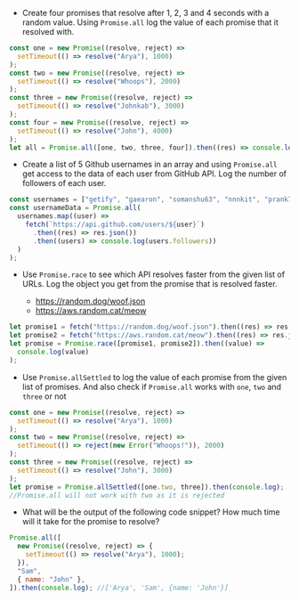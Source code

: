 - Create four promises that resolve after 1, 2, 3 and 4 seconds with a random value. Using `Promise.all` log the value of each promise that it resolved with.

```js
const one = new Promise((resolve, reject) =>
  setTimeout(() => resolve("Arya"), 1000)
);
const two = new Promise((resolve, reject) =>
  setTimeout(() => resolve("Whoops"), 2000)
);
const three = new Promise((resolve, reject) =>
  setTimeout(() => resolve("Johnkab"), 3000)
);
const four = new Promise((resolve, reject) =>
  setTimeout(() => resolve("John"), 4000)
);
let all = Promise.all([one, two, three, four]).then((res) => console.log(res));
```

- Create a list of 5 Github usernames in an array and using `Promise.all` get access to the data of each user from GitHub API. Log the number of followers of each user.

```js
const usernames = ["getify", "gaearon", "somanshu63", "nnnkit", "prank7"];
const usernameData = Promise.all(
  usernames.map((user) =>
    fetch(`https://api.github.com/users/${user}`)
      .then((res) => res.json())
      .then((users) => console.log(users.followers))
  )
);
```

- Use `Promise.race` to see which API resolves faster from the given list of URLs. Log the object you get from the promise that is resolved faster.

  - https://random.dog/woof.json
  - https://aws.random.cat/meow

```js
let promise1 = fetch("https://random.dog/woof.json").then((res) => res.json());
let promise2 = fetch("https://aws.random.cat/meow").then((res) => res.json());
let promise = Promise.race([promise1, promise2]).then((value) =>
  console.log(value)
);
```

- Use `Promise.allSettled` to log the value of each promise from the given list of promises. And also check if `Promise.all` works with `one`, `two` and `three` or not

```js
const one = new Promise((resolve, reject) =>
  setTimeout(() => resolve("Arya"), 1000)
);
const two = new Promise((resolve, reject) =>
  setTimeout(() => reject(new Error("Whoops!")), 2000)
);
const three = new Promise((resolve, reject) =>
  setTimeout(() => resolve("John"), 3000)
);
let promise = Promise.allSettled([one.two, three]).then(console.log);
//Promise.all will not work with two as it is rejected
```

- What will be the output of the following code snippet? How much time will it take for the promise to resolve?

```js
Promise.all([
  new Promise((resolve, reject) => {
    setTimeout(() => resolve("Arya"), 1000);
  }),
  "Sam",
  { name: "John" },
]).then(console.log); //['Arya', 'Sam', {name: 'John'}]
```
